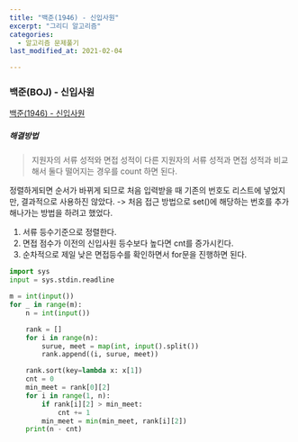 ```yaml
---
title: "백준(1946) - 신입사원"
excerpt: "그리디 알고리즘"
categories:
  - 알고리즘 문제풀기
last_modified_at: 2021-02-04

---
```


### 백준(BOJ) - 신입사원

[백준(1946) - 신입사원](https://www.acmicpc.net/problem/1946)

##### 해결방법 

> 지원자의 서류 성적와 면접 성적이 다른 지원자의 서류 성적과 면접 성적과 비교해서 둘다 떨어지는 경우를 count 하면 된다.

정렬하게되면 순서가 바뀌게 되므로 처음 입력받을 때 기존의 번호도 리스트에 넣었지만, 결과적으로 사용하진 않았다. -> 처음 접근 방법으로 set()에 해당하는 번호를 추가해나가는 방법을 하려고 했었다.

1. 서류 등수기준으로 정렬한다.
2. 면접 점수가 이전의 신입사원 등수보다 높다면 cnt를 증가시킨다.
3. 순차적으로 제일 낮은 면접등수를 확인하면서 for문을 진행하면 된다.

```python
import sys
input = sys.stdin.readline

m = int(input())
for _ in range(m):
    n = int(input())

    rank = []
    for i in range(n):
        surue, meet = map(int, input().split())
        rank.append((i, surue, meet))

    rank.sort(key=lambda x: x[1])
    cnt = 0
    min_meet = rank[0][2]
    for i in range(1, n):
        if rank[i][2] > min_meet:
            cnt += 1
        min_meet = min(min_meet, rank[i][2])
    print(n - cnt)
```